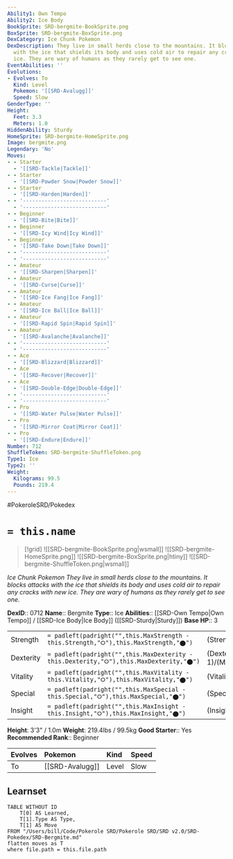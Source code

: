 ```yaml
---
Ability1: Own Tempo
Ability2: Ice Body
BookSprite: SRD-bergmite-BookSprite.png
BoxSprite: SRD-bergmite-BoxSprite.png
DexCategory: Ice Chunk Pokemon
DexDescription: They live in small herds close to the mountains. It blocks attacks
  with the ice that shields its body and uses cold air to repair any cracks with new
  ice. They are wary of humans as they rarely get to see one.
EventAbilities: ''
Evolutions:
- Evolves: To
  Kind: Level
  Pokemon: '[[SRD-Avalugg]]'
  Speed: Slow
GenderType: ''
Height:
  Feet: 3.3
  Meters: 1.0
HiddenAbility: Sturdy
HomeSprite: SRD-bergmite-HomeSprite.png
Image: bergmite.png
Legendary: 'No'
Moves:
- - Starter
  - '[[SRD-Tackle|Tackle]]'
- - Starter
  - '[[SRD-Powder Snow|Powder Snow]]'
- - Starter
  - '[[SRD-Harden|Harden]]'
- - '---------------------------'
  - '---------------------------'
- - Beginner
  - '[[SRD-Bite|Bite]]'
- - Beginner
  - '[[SRD-Icy Wind|Icy Wind]]'
- - Beginner
  - '[[SRD-Take Down|Take Down]]'
- - '---------------------------'
  - '---------------------------'
- - Amateur
  - '[[SRD-Sharpen|Sharpen]]'
- - Amateur
  - '[[SRD-Curse|Curse]]'
- - Amateur
  - '[[SRD-Ice Fang|Ice Fang]]'
- - Amateur
  - '[[SRD-Ice Ball|Ice Ball]]'
- - Amateur
  - '[[SRD-Rapid Spin|Rapid Spin]]'
- - Amateur
  - '[[SRD-Avalanche|Avalanche]]'
- - '---------------------------'
  - '---------------------------'
- - Ace
  - '[[SRD-Blizzard|Blizzard]]'
- - Ace
  - '[[SRD-Recover|Recover]]'
- - Ace
  - '[[SRD-Double-Edge|Double-Edge]]'
- - '---------------------------'
  - '---------------------------'
- - Pro
  - '[[SRD-Water Pulse|Water Pulse]]'
- - Pro
  - '[[SRD-Mirror Coat|Mirror Coat]]'
- - Pro
  - '[[SRD-Endure|Endure]]'
Number: 712
ShuffleToken: SRD-bergmite-ShuffleToken.png
Type1: Ice
Type2: ''
Weight:
  Kilograms: 99.5
  Pounds: 219.4
---
```


#PokeroleSRD/Pokedex

# `= this.name`

> [!grid]
> ![[SRD-bergmite-BookSprite.png|wsmall]]
> ![[SRD-bergmite-HomeSprite.png]]
> ![[SRD-bergmite-BoxSprite.png|htiny]]
> ![[SRD-bergmite-ShuffleToken.png|wsmall]]


*Ice Chunk Pokemon*
*They live in small herds close to the mountains. It blocks attacks with the ice that shields its body and uses cold air to repair any cracks with new ice. They are wary of humans as they rarely get to see one.*

**DexID**:: 0712
**Name**:: Bergmite
**Type**:: Ice
**Abilities**:: [[SRD-Own Tempo|Own Tempo]] / [[SRD-Ice Body|Ice Body]] ([[SRD-Sturdy|Sturdy]])
**Base HP**:: 3

|           |                                                                                        |                                          |
| --------- | -------------------------------------------------------------------------------------- | ---------------------------------------- |
| Strength  | `= padleft(padright("",this.MaxStrength - this.Strength,"⭘"),this.MaxStrength,"⬤")`    | (Strength::2)/(MaxStrength::4)   |
| Dexterity | `= padleft(padright("",this.MaxDexterity - this.Dexterity,"⭘"),this.MaxDexterity,"⬤")` | (Dexterity:: 1)/(MaxDexterity::3) |
| Vitality  | `= padleft(padright("",this.MaxVitality - this.Vitality,"⭘"),this.MaxVitality,"⬤")`    | (Vitality::2)/(MaxVitality::5)   |
| Special   | `= padleft(padright("",this.MaxSpecial - this.Special,"⭘"),this.MaxSpecial,"⬤")`       | (Special::1)/(MaxSpecial::3)     |
| Insight   | `= padleft(padright("",this.MaxInsight - this.Insight,"⭘"),this.MaxInsight,"⬤")`       | (Insight::1)/(MaxInsight::3)     |

**Height**: 3'3" / 1.0m
**Weight**: 219.4lbs / 99.5kg
**Good Starter**:: Yes
**Recommended Rank**:: Beginner

| Evolves   | Pokemon         | Kind   | Speed   |
|:----------|:----------------|:-------|:--------|
| To        | [[SRD-Avalugg]] | Level  | Slow    |

## Learnset

```dataview
TABLE WITHOUT ID
    T[0] AS Learned,
    T[1].Type AS Type,
    T[1] AS Move
FROM "/Users/bill/Code/Pokerole SRD/Pokerole SRD/SRD v2.0/SRD-Pokedex/SRD-Bergmite.md"
flatten moves as T
where file.path = this.file.path
```
